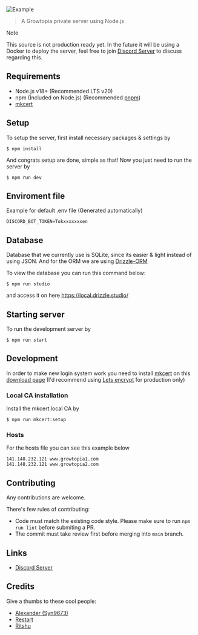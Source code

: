 ![Example](/assets/ignore/banner.png)

> A Growtopia private server using Node.js

> [!NOTE]
> This source is not production ready yet. In the future it will be using a Docker to deploy the server, feel free to join [Discord Server](https://discord.gg/sGrxfKZY5t) to discuss regarding this.

## Requirements

- Node.js v18+ (Recommended LTS v20)
- npm (Included on Node.js) (Recommended [pnpm](https://pnpm.io))
- [mkcert](https://github.com/FiloSottile/mkcert)

## Setup

To setup the server, first install necessary packages & settings by

```
$ npm install
```

And congrats setup are done, simple as that!
Now you just need to run the server by

```
$ npm run dev
```

## Enviroment file

Example for default .env file (Generated automatically)

```
DISCORD_BOT_TOKEN=Tokxxxxxxxen
```

## Database

Database that we currently use is SQLite, since its easier & light instead of using JSON.
And for the ORM we are using [Drizzle-ORM](https://orm.drizzle.team/)

To view the database you can run this command below:

```
$ npm run studio
```

and access it on here https://local.drizzle.studio/

## Starting server

To run the development server by

```
$ npm run start
```

## Development

In order to make new login system work you need to install [mkcert](https://github.com/FiloSottile/mkcert) on this [download page](https://github.com/FiloSottile/mkcert/releases) (I'd recommend using [Lets encrypt](https://letsencrypt.org/getting-started/) for production only)

### Local CA installation

Install the mkcert local CA by

```
$ npm run mkcert:setup
```

### Hosts

For the hosts file you can see this example below

```
141.148.232.121 www.growtopia1.com
141.148.232.121 www.growtopia2.com
```

## Contributing

Any contributions are welcome.

There's few rules of contributing:

- Code must match the existing code style. Please make sure to run `npm run lint` before submiting a PR.
- The commit must take review first before merging into `main` branch.

## Links

- [Discord Server](https://discord.gg/sGrxfKZY5t)

## Credits

Give a thumbs to these cool people:

- [Alexander (Syn9673)](https://github.com/Syn9673)
- [Restart](https://github.com/iRestartz)
- [Ritshu](https://github.com/Ritshu)
